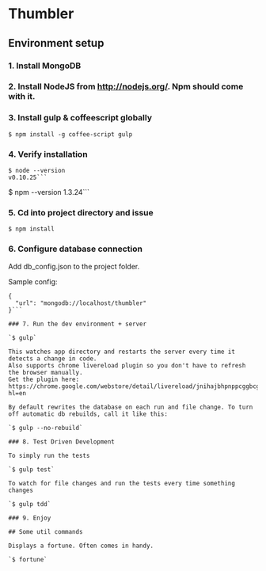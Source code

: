 # Thumbler

## Environment setup

### 1. Install MongoDB

### 2. Install NodeJS from http://nodejs.org/. Npm should come with it.

### 3. Install gulp & coffeescript globally

  `$ npm install -g coffee-script gulp`

### 4. Verify installation

  ```
  $ node --version
  v0.10.25```

  ```
  $ npm --version
  1.3.24```

### 5. Cd into project directory and issue

  `$ npm install`

### 6. Configure database connection

  Add db_config.json to the project folder.

  Sample config:

  ```
  {
    "url": "mongodb://localhost/thumbler"
  }```

### 7. Run the dev environment + server

  `$ gulp`

This watches app directory and restarts the server every time it detects a change in code.
Also supports chrome livereload plugin so you don't have to refresh the browser manually.
Get the plugin here: https://chrome.google.com/webstore/detail/livereload/jnihajbhpnppcggbcgedagnkighmdlei?hl=en

By default rewrites the database on each run and file change. To turn off automatic db rebuilds, call it like this:

  `$ gulp --no-rebuild`

### 8. Test Driven Development

To simply run the tests

  `$ gulp test`

To watch for file changes and run the tests every time something changes

  `$ gulp tdd`

### 9. Enjoy

## Some util commands

Displays a fortune. Often comes in handy.

  `$ fortune`
